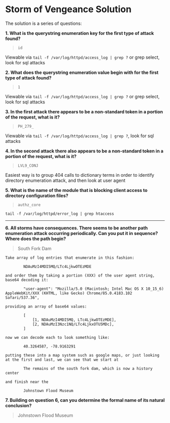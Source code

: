 # Storm of Vengeance Solution

The solution is a series of questions:

**1. What is the querystring enumeration key for the first type of attack found?**

> `id`

Viewable via `tail -f /var/log/httpd/access_log | grep ?` or grep select, look for sql attacks

**2. What does the querystring enumeration value begin with for the first type of attack found?**

> `1`

Viewable via `tail -f /var/log/httpd/access_log | grep ?` or grep select, look for sql attacks

**3. In the first attack there appears to be a non-standard token in a portion of the request, what is it?**

> `PH_279_`

Viewable via `tail -f /var/log/httpd/access_log | grep ?`, look for sql attacks

**4. In the second attack there also appears to be a non-standard token in a portion of the request, what is it?**

> `LVL9_CONJ`

Easiest way is to group 404 calls to dictionary terms in order to identify directory enumeration attack, and then look at user agent

**5. What is the name of the module that is blocking client access to directory configuration files?**

> `authz_core`

`tail -f /var/log/httpd/error_log | grep htaccess`

---

**6. All storms have consequences. There seems to be another path enumeration attack occurring periodically. Can you put it in sequence? Where does the path begin?**

> South Fork Dam

    Take array of log entries that enumerate in this fashion:

```
        NDAuMzI4MDI5MQ/LTc4LjkwOTEzMDE
```

    and order them by taking a portion (XXX) of the user agent string, base64 decoding it:

```
        "user-agent": "Mozilla/5.0 (Macintosh; Intel Mac OS X 10_15_6) AppleWebKit/XXX (KHTML, like Gecko) Chrome/85.0.4183.102 Safari/537.36",
```

    providing an array of base64 values:
```
        [
            [1, NDAuMzI4MDI5MQ, LTc4LjkwOTEzMDE],
            [2, NDAuMzI3Nzc1NQ/LTc4LjkxOTU5MDc],
        ]
```
    now we can decode each to look something like:

            40.3264587, -78.9163291

    putting these into a map system such as google maps, or just looking at the first and last, we can see that we start at

            The remains of the south fork dam, which is now a history center

    and finish near the

            Johnstown Flood Museum

**7. Building on question 6, can you determine the formal name of its natural conclusion?**

> Johnstown Flood Museum
